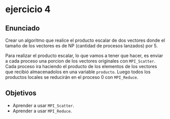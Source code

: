 
# ejercicio 4

## Enunciado

Crear un algoritmo que realice el producto escalar de dos vectores donde el tamaño de los vectores es de NP (cantidad de procesos lanzados) por 5.

Para realizar el producto escalar, lo que vamos a tener que hacer, es enviar a cada proceso una porcion de los vectores originales con `MPI_Scatter`.
Cada proceso ira haciendo el producto de los elementos de los vectores que recibió almacenadolos en una variable `producto`. Luego todos los productos locales se reducirán en el proceso 0 con `MPI_Reduce`.

## Objetivos

- Aprender a usar `MPI_Scatter`.
- Aprender a usar `MPI_Reduce`.

